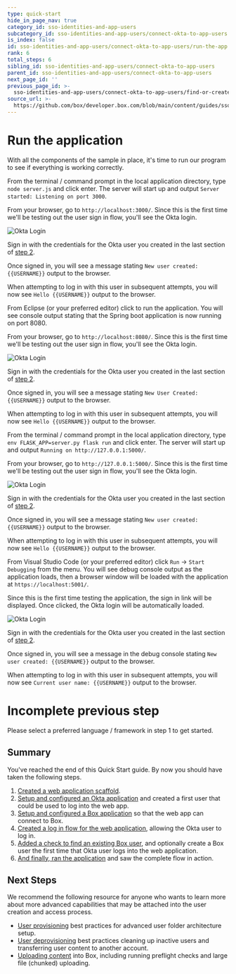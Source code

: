 ```yaml
---
type: quick-start
hide_in_page_nav: true
category_id: sso-identities-and-app-users
subcategory_id: sso-identities-and-app-users/connect-okta-to-app-users
is_index: false
id: sso-identities-and-app-users/connect-okta-to-app-users/run-the-app
rank: 6
total_steps: 6
sibling_id: sso-identities-and-app-users/connect-okta-to-app-users
parent_id: sso-identities-and-app-users/connect-okta-to-app-users
next_page_id: ''
previous_page_id: >-
  sso-identities-and-app-users/connect-okta-to-app-users/find-or-create-box-users
source_url: >-
  https://github.com/box/developer.box.com/blob/main/content/guides/sso-identities-and-app-users/connect-okta-to-app-users/6-run-the-app.md
---
```

# Run the application

With all the components of the sample in place, it's time to run our program to
see if everything is working correctly.

<Choice option='programming.platform' value='node' color='none'>

From the terminal / command prompt in the local application directory, type
`node server.js` and click enter. The server will start up and output
`Server started: Listening on port 3000`.

From your browser, go to `http://localhost:3000/`. Since this is the first time
we'll be testing out the user sign in flow, you'll see the Okta login.

<ImageFrame noborder center shadow>

![Okta Login](./img/okta-qs-step6-login.png)

</ImageFrame>

Sign in with the credentials for the Okta user you created in the last section
of [step 2](g://sso-identities-and-app-users/connect-okta-to-app-users/configure-okta/).

Once signed in, you will see a message stating
`New user created: {{USERNAME}}` output to the browser.

When attempting to log in with this user in subsequent attempts, you
will now see `Hello {{USERNAME}}` output to the browser.

</Choice>

<Choice option='programming.platform' value='java' color='none'>

From Eclipse (or your preferred editor) click to run the application. You will
see console output stating that the Spring boot application is now running on
port 8080.

From your browser, go to `http://localhost:8080/`. Since this is the first time
we'll be testing out the user sign in flow, you'll see the Okta login.

<ImageFrame noborder center shadow>

![Okta Login](./img/okta-qs-step6-login.png)

</ImageFrame>

Sign in with the credentials for the Okta user you created in the last section
of [step 2](g://sso-identities-and-app-users/connect-okta-to-app-users/configure-okta/).

Once signed in, you will see a message stating `New User Created: {{USERNAME}}`
output to the browser.

When attempting to log in with this user in subsequent attempts, you
will now see `Hello {{USERNAME}}` output to the browser.

</Choice>

<Choice option='programming.platform' value='python' color='none'>

From the terminal / command prompt in the local application directory, type
`env FLASK_APP=server.py flask run` and click enter. The server will start up
and output `Running on http://127.0.0.1:5000/`.

From your browser, go to `http://127.0.0.1:5000/`. Since this is the first time
we'll be testing out the user sign in flow, you'll see the Okta login.

<ImageFrame noborder center shadow>

![Okta Login](./img/okta-qs-step6-login.png)

</ImageFrame>

Sign in with the credentials for the Okta user you created in the last section
of [step 2](g://sso-identities-and-app-users/connect-okta-to-app-users/configure-okta/).

Once signed in, you will see a message stating
`New user created: {{USERNAME}}` output to the browser.

When attempting to log in with this user in subsequent attempts, you
will now see `Hello {{USERNAME}}` output to the browser.

</Choice>

<Choice option='programming.platform' value='cs' color='none'>

From Visual Studio Code (or your preferred editor) click `Run` ->
`Start Debugging` from the menu. You will see debug console output as the
application loads, then a browser window will be loaded with the application at
`https://localhost:5001/`.

Since this is the first time testing the application, the sign in link will be
displayed. Once clicked, the Okta login will be automatically loaded.

<ImageFrame noborder center shadow>

![Okta Login](./img/okta-qs-step6-login.png)

</ImageFrame>

Sign in with the credentials for the Okta user you created in the last section
of [step 2](g://sso-identities-and-app-users/connect-okta-to-app-users/configure-okta/).

Once signed in, you will see a message in the debug console stating
`New user created: {{USERNAME}}` output to the browser.

When attempting to log in with this user in subsequent attempts, you
will now see `Current user name: {{USERNAME}}` output to the browser.

</Choice>

<Choice option='programming.platform' unset color='none'>

<Message danger>

# Incomplete previous step
Please select a preferred language / framework in step 1 to get started.

</Message>

</Choice>

## Summary

You've reached the end of this Quick Start guide. By now you should have taken
the following steps.

1. [Created a web application scaffold][step1].
1. [Setup and configured an Okta application][step2] and created
   a first user that could be used to log into the web app.
1. [Setup and configured a Box application][step3] so that the
   web app can connect to Box.
1. [Created a log in flow for the web application][step4],
   allowing the Okta user to log in.
1. [Added a check to find an existing Box user][step5], and optionally create a
   Box user the first time that Okta user logs into the web application.
1. [And finally, ran the application][step6] and saw
   the complete flow in action.

## Next Steps

We recommend the following resource for anyone who wants to learn more about
more advanced capabilities that may be attached into the user creation and
access process.

* [User provisioning](g://users/provision/) best practices for advanced user
 folder architecture setup.
* [User deprovisioning](g://users/deprovision/) best practices cleaning up
 inactive users and transferring user content to another account.
* [Uploading content](g://uploads/) into Box, including running preflight
 checks and large file (chunked) uploading.

[step1]: g://sso-identities-and-app-users/connect-okta-to-app-users/scaffold-application-code/
[step2]: g://sso-identities-and-app-users/connect-okta-to-app-users/configure-okta/
[step3]: g://sso-identities-and-app-users/connect-okta-to-app-users/configure-box/
[step4]: g://sso-identities-and-app-users/connect-okta-to-app-users/logging-into-app/
[step5]: g://sso-identities-and-app-users/connect-okta-to-app-users/find-or-create-box-users/
[step6]: g://sso-identities-and-app-users/connect-okta-to-app-users/run-the-app/